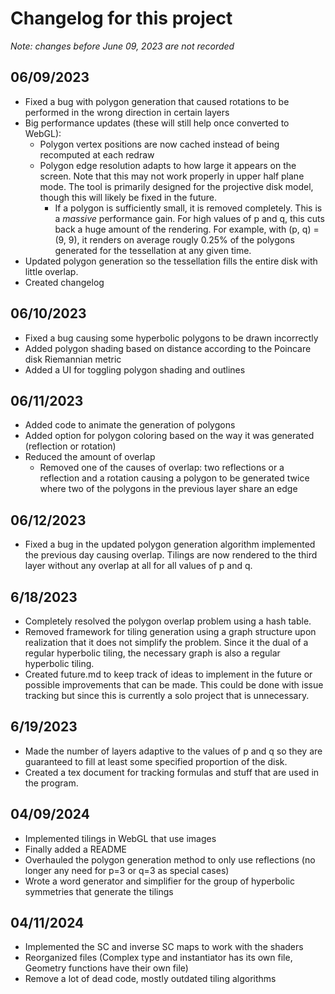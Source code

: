 # Changelog for this project

*Note: changes before June 09, 2023 are not recorded*

## 06/09/2023

- Fixed a bug with polygon generation that caused rotations to be performed in the wrong direction in certain layers
- Big performance updates (these will still help once converted to WebGL):
	- Polygon vertex positions are now cached instead of being recomputed at each redraw
	- Polygon edge resolution adapts to how large it appears on the screen. Note that this may not work properly in upper half plane mode. The tool is primarily designed for the projective disk model, though this will likely be fixed in the future.
		- If a polygon is sufficiently small, it is removed completely. This is a *massive* performance gain. For high values of p and q, this cuts back a huge amount of the rendering. For example, with (p, q) = (9, 9), it renders on average rougly 0.25% of the polygons generated for the tessellation at any given time.
- Updated polygon generation so the tessellation fills the entire disk with little overlap.
- Created changelog

## 06/10/2023

- Fixed a bug causing some hyperbolic polygons to be drawn incorrectly
- Added polygon shading based on distance according to the Poincare disk Riemannian metric
- Added a UI for toggling polygon shading and outlines

## 06/11/2023

- Added code to animate the generation of polygons
- Added option for polygon coloring based on the way it was generated (reflection or rotation)
- Reduced the amount of overlap
	- Removed one of the causes of overlap: two reflections or a reflection and a rotation causing a polygon to be generated twice where two of the polygons in the previous layer share an edge 

## 06/12/2023

- Fixed a bug in the updated polygon generation algorithm implemented the previous day causing overlap. Tilings are now rendered to the third layer without any overlap at all for all values of p and q.

## 6/18/2023

- Completely resolved the polygon overlap problem using a hash table.
- Removed framework for tiling generation using a graph structure upon realization that it does not simplify the problem. Since it the dual of a regular hyperbolic tiling, the necessary graph is also a regular hyperbolic tiling.
- Created future.md to keep track of ideas to implement in the future or possible improvements that can be made. This could be done with issue tracking but since this is currently a solo project that is unnecessary.

## 6/19/2023

- Made the number of layers adaptive to the values of p and q so they are guaranteed to fill at least some specified proportion of the disk.
- Created a tex document for tracking formulas and stuff that are used in the program.

## 04/09/2024

- Implemented tilings in WebGL that use images
- Finally added a README
- Overhauled the polygon generation method to only use reflections (no longer any need for p=3 or q=3 as special cases)
- Wrote a word generator and simplifier for the group of hyperbolic symmetries that generate the tilings

## 04/11/2024

- Implemented the SC and inverse SC maps to work with the shaders
- Reorganized files (Complex type and instantiator has its own file, Geometry functions have their own file)
- Remove a lot of dead code, mostly outdated tiling algorithms